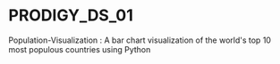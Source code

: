 # PRODIGY_DS_01
Population-Visualization : A bar chart visualization of the world's top 10 most populous countries using Python
